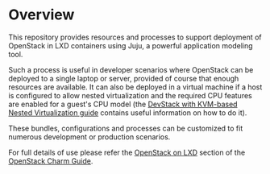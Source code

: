 # Overview

This repository provides resources and processes to support deployment of OpenStack in LXD containers using Juju, a powerful application modeling tool.

Such a process is useful in developer scenarios where OpenStack can be deployed to a single laptop or server, provided of course that enough resources are available. It can also be deployed in a virtual machine if a host is configured to allow nested virtualization and the required CPU features are enabled for a guest's CPU model (the [DevStack with KVM-based Nested Virtualization guide](http://docs.openstack.org/developer/devstack/guides/devstack-with-nested-kvm.html) contains useful information on how to do it).

These bundles, configurations and processes can be customized to fit numerous development or production scenarios.

For full details of use please refer the [OpenStack on LXD](http://docs.openstack.org/developer/charm-guide/openstack-on-lxd.html) section of the [OpenStack Charm Guide](http://docs.openstack.org/developer/charm-guide).

